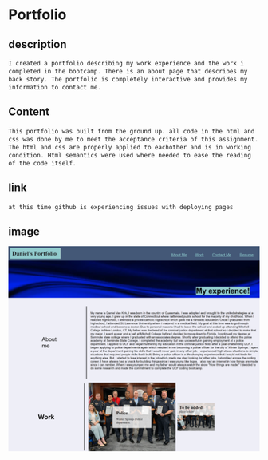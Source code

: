 # Portfolio
## description
    I created a portfolio describing my work experience and the work i completed in the bootcamp. There is an about page that describes my back story. The portfolio is completely interactive and provides my information to contact me. 

## Content
    This portfolio was built from the ground up. all code in the html and css was done by me to meet the acceptance criteria of this assignment. The html and css are properly applied to eachother and is in working condition. Html semantics were used where needed to ease the reading of the code itself. 

## link
    at this time github is experiencing issues with deploying pages
## image
![Alt text](assets/images/_C__Users_jvank_Documents_UCF_homework_Portfolio_index.html.png)